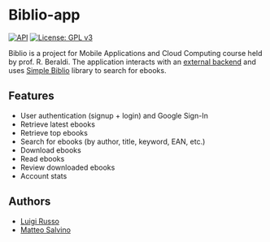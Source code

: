 # Biblio-app

[![API](https://img.shields.io/badge/API-21%2B-brightgreen.svg?style=flat)](https://android-arsenal.com/api?level=21)
[![License: GPL v3](https://img.shields.io/badge/License-GPL%20v3-blue.svg)](https://www.gnu.org/licenses/gpl-3.0)

Biblio is a project for Mobile Applications and Cloud Computing course held by prof. R. Beraldi.
The application interacts with an [external backend](https://github.com/lrusso96/simple-biblio-be)
and uses [Simple Biblio](https://github.com/lrusso96/simple-biblio) library to search for ebooks.

## Features

- User authentication (signup + login) and Google Sign-In
- Retrieve latest ebooks
- Retrieve top ebooks
- Search for ebooks (by author, title, keyword, EAN, etc.)
- Download ebooks
- Read ebooks
- Review downloaded ebooks
- Account stats

## Authors

- [Luigi Russo](https://github.com/lrusso96)
- [Matteo Salvino](https://github.com/MatteoSalvino)